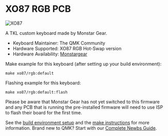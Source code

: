 # XO87 RGB PCB

![XO87](https://cdn.imweb.me/thumbnail/20201120/c90a5bdb75264.png) 

A TKL custom keyboard made by Monstar Gear.

* Keyboard Maintainer: The QMK Community
* Hardware Supported: XO87 RGB Hot-Swap version
* Hardware Availability: [Monstargear](https://monstargears.com)

Make example for this keyboard (after setting up your build environment):

    make xo87/rgb:default

Flashing example for this keyboard:

    make xo87/rgb:default:flash

Please be aware that Monstar Gear has not yet switched to this firmware and any PCB that is running the pre-installed firmware will need to use ISP to flash their board for the first time.

See the [build environment setup](https://docs.qmk.fm/#/getting_started_build_tools) and the [make instructions](https://docs.qmk.fm/#/getting_started_make_guide) for more information. Brand new to QMK? Start with our [Complete Newbs Guide](https://docs.qmk.fm/#/newbs).
